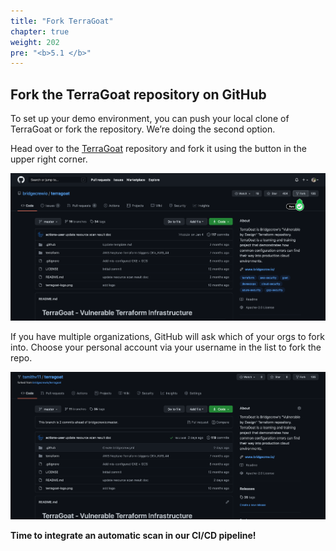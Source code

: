 ```yaml
---
title: "Fork TerraGoat"
chapter: true
weight: 202
pre: "<b>5.1 </b>"
---
```


## Fork the TerraGoat repository on GitHub

To set up your demo environment, you can push your local clone of TerraGoat or fork the repository. We’re doing the second option.

Head over to the [TerraGoat](https://github.com/bridgecrewio/terragoat) repository and fork it using the button in the upper right corner.

![Fork the TerraGoat repo](images/terragoat_repo.png "Fork the TerraGoat repo")

If you have multiple organizations, GitHub will ask which of your orgs to fork into. Choose your personal account via your username in the list to fork the repo.

![Your own TerraGoat repo](images/terragoat_repo2.png "Your own TerraGoat repo")

**Time to integrate an automatic scan in our CI/CD pipeline!**
